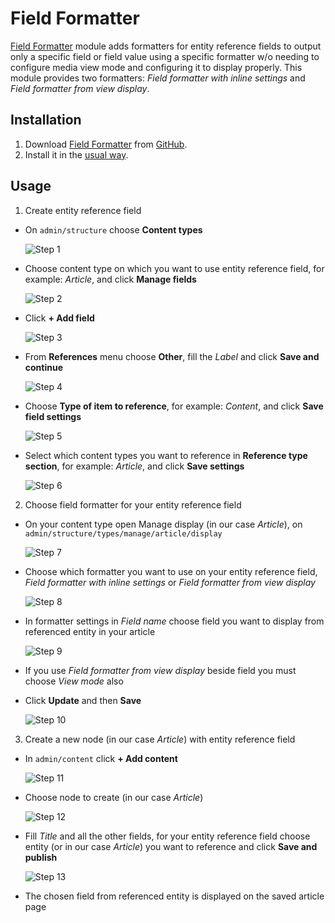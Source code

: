 # Field Formatter

[Field Formatter](https://www.drupal.org/project/field_formatter) module adds formatters for entity reference fields to output only a specific field or field value using a specific formatter w/o needing to configure media view mode and configuring it to display properly. This module provides two formatters: *Field formatter with inline settings* and *Field formatter from view display*.

## Installation

1. Download [Field Formatter](https://www.drupal.org/project/field_formatter) from [GitHub](https://github.com/drupal-media/field_formatter).
2. Install it in the [usual way](https://www.drupal.org/documentation/install/modules-themes/modules-8).

## Usage

1. Create entity reference field
  * On `admin/structure` choose **Content types**

    ![Step 1](images/step_1.png)
  * Choose content type on which you want to use entity reference field, for example: *Article*, and click **Manage fields**

    ![Step 2](images/step_2.png)
  * Click **+ Add field**

    ![Step 3](images/step_3.png)
  * From **References** menu choose **Other**, fill the *Label* and click **Save and continue**

    ![Step 4](images/step_4.png)
  * Choose **Type of item to reference**, for example: *Content*, and click **Save field settings**

    ![Step 5](images/step_5.png)
  * Select which content types you want to reference in **Reference type section**, for example: *Article*, and click **Save settings**

    ![Step 6](images/step_6.png)
2. Choose field formatter for your entity reference field
  * On your content type open Manage display (in our case *Article*), on `admin/structure/types/manage/article/display`

    ![Step 7](images/step_7.png)
  * Choose which formatter you want to use on your entity reference field, *Field formatter with inline settings* or *Field formatter from view display*

    ![Step 8](images/step_8.png)
  * In formatter settings in *Field name* choose field you want to display from referenced entity in your article

    ![Step 9](images/step_9.png)
  * If you use *Field formatter from view display* beside field you must choose *View mode* also
  * Click **Update** and then **Save**

    ![Step 10](images/step_10.png)
3. Create a new node (in our case *Article*) with entity reference field
  * In `admin/content` click **+ Add content**

    ![Step 11](images/step_11.png)
  * Choose node to create (in our case *Article*)

    ![Step 12](images/step_12.png)
  * Fill *Title* and all the other fields, for your entity reference field choose entity (or in our case *Article*) you want to reference and click **Save and publish**

    ![Step 13](images/step_13.png)
  * The chosen field from referenced entity is displayed on the saved article page
